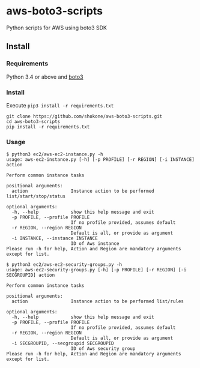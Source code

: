 # aws-boto3-scripts

Python scripts for AWS using boto3 SDK

## Install

### Requirements
Python 3.4 or above and [boto3](https://github.com/boto/boto3)

### Install
Execute `pip3 install -r requirements.txt`

```shell
git clone https://github.com/shokone/aws-boto3-scripts.git
cd aws-boto3-scripts
pip install -r requirements.txt
```

### Usage

```shell
$ python3 ec2/aws-ec2-instance.py -h
usage: aws-ec2-instance.py [-h] [-p PROFILE] [-r REGION] [-i INSTANCE] action

Perform common instance tasks

positional arguments:
  action                Instance action to be performed list/start/stop/status

optional arguments:
  -h, --help            show this help message and exit
  -p PROFILE, --profile PROFILE
                        If no profile provided, assumes default
  -r REGION, --region REGION
                        Default is all, or provide as argument
  -i INSTANCE, --instance INSTANCE
                        ID of Aws instance
Please run -h for help, Action and Region are mandatory arguments except for list.

```


```shell
$ python3 ec2/aws-ec2-security-groups.py -h
usage: aws-ec2-security-groups.py [-h] [-p PROFILE] [-r REGION] [-i SECGROUPID] action

Perform common instance tasks

positional arguments:
  action                Instance action to be performed list/rules

optional arguments:
  -h, --help            show this help message and exit
  -p PROFILE, --profile PROFILE
                        If no profile provided, assumes default
  -r REGION, --region REGION
                        Default is all, or provide as argument
  -i SECGROUPID, --secgroupid SECGROUPID
                        ID of Aws security group
Please run -h for help, Action and Region are mandatory arguments except for list.

```